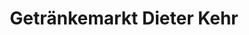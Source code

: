 ---
title: "Getränkemarkt Dieter Kehr"
url: /rossdorf/getraenkemarkt-dieter-kehr/
shop: Getränke
---